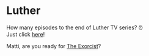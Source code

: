 # Luther

How many episodes to the end of Luther TV series? ⏰  
Just click [here](./NUMBER_OF_EPISODES.md)!  

Matti, are you ready for [The Exorcist](https://www.youtube.com/watch?v=YDGw1MTEe9k)?  


